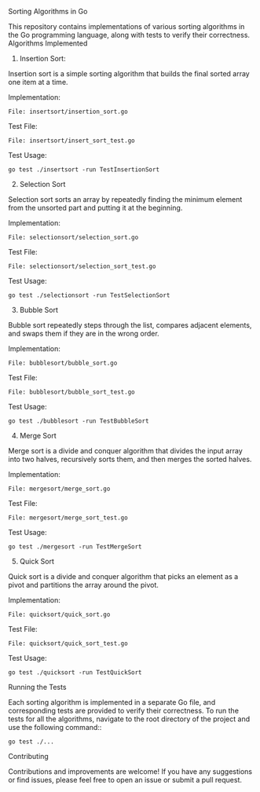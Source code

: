 Sorting Algorithms in Go

This repository contains implementations of various sorting algorithms in the Go programming language, along with tests to verify their correctness.
Algorithms Implemented
1. Insertion Sort:

Insertion sort is a simple sorting algorithm that builds the final sorted array one item at a time.

Implementation:

    File: insertsort/insertion_sort.go

Test File:

    File: insertsort/insert_sort_test.go

Test Usage:


    go test ./insertsort -run TestInsertionSort

2. Selection Sort

Selection sort sorts an array by repeatedly finding the minimum element from the unsorted part and putting it at the beginning.

Implementation:

    File: selectionsort/selection_sort.go

Test File:

    File: selectionsort/selection_sort_test.go

Test Usage:



    go test ./selectionsort -run TestSelectionSort

3. Bubble Sort

Bubble sort repeatedly steps through the list, compares adjacent elements, and swaps them if they are in the wrong order.

Implementation:

    File: bubblesort/bubble_sort.go

Test File:

    File: bubblesort/bubble_sort_test.go

Test Usage:


    go test ./bubblesort -run TestBubbleSort

4. Merge Sort

Merge sort is a divide and conquer algorithm that divides the input array into two halves, recursively sorts them, and then merges the sorted halves.

Implementation:

    File: mergesort/merge_sort.go

Test File:

    File: mergesort/merge_sort_test.go

Test Usage:

    go test ./mergesort -run TestMergeSort

5. Quick Sort

Quick sort is a divide and conquer algorithm that picks an element as a pivot and partitions the array around the pivot.

Implementation:

    File: quicksort/quick_sort.go

Test File:

    File: quicksort/quick_sort_test.go

Test Usage:

    go test ./quicksort -run TestQuickSort

Running the Tests

Each sorting algorithm is implemented in a separate Go file, and corresponding tests are provided to verify their correctness. To run the tests for all the algorithms, navigate to the root directory of the project and use the following command::


    go test ./...

Contributing

Contributions and improvements are welcome! If you have any suggestions or find issues, please feel free to open an issue or submit a pull request.
